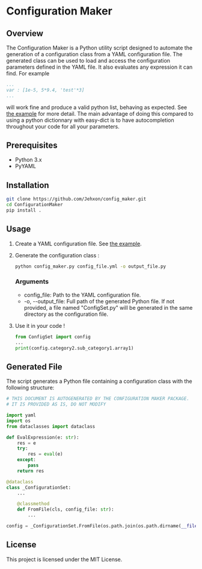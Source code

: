 # Configuration Maker

## Overview
The Configuration Maker is a Python utility script designed to automate the generation of a configuration class from a YAML configuration file. The generated class can be used to load and access the configuration parameters defined in the YAML file.
It also evaluates any expression it can find. For example
```yaml
...
var : [1e-5, 5*9.4, 'test'*3]
...
```
will work fine and produce a valid python list, behaving as expected. See [the example](https://github.com/Jehxon/config_maker/tree/main/config_maker/Example) for more detail.
The main advantage of doing this compared to using a python dictionnary with easy-dict is to have autocompletion throughout your code for all your parameters.

## Prerequisites
- Python 3.x
- PyYAML

## Installation
```bash
git clone https://github.com/Jehxon/config_maker.git
cd ConfigurationMaker
pip install .
```

## Usage
1. Create a YAML configuration file. See [the example](https://github.com/Jehxon/config_maker/tree/main/config_maker/Example).
2. Generate the configuration class :
    ```bash
    python config_maker.py config_file.yml -o output_file.py
    ```
    ### Arguments
    - config_file: Path to the YAML configuration file.
    - -o, --output_file: Full path of the generated Python file. If not provided, a file named "ConfigSet.py" will be generated in the same directory as the configuration file.

3. Use it in your code !
    ```python
    from ConfigSet import config
    ...
    print(config.category2.sub_category1.array1)
    ```

## Generated File
The script generates a Python file containing a configuration class with the following structure:

```python
# THIS DOCUMENT IS AUTOGENERATED BY THE CONFIGURATION MAKER PACKAGE.
# IT IS PROVIDED AS IS, DO NOT MODIFY

import yaml
import os
from dataclasses import dataclass

def EvalExpression(e: str):
    res = e
    try:
        res = eval(e)
    except:
        pass
    return res

@dataclass
class _ConfigurationSet:
    ...

    @classmethod
    def FromFile(cls, config_file: str):
        ...

config = _ConfigurationSet.FromFile(os.path.join(os.path.dirname(__file__), "relative_path_to_config_file_from_script"))
```

## License
This project is licensed under the MIT License.